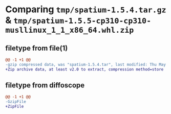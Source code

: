 # Comparing `tmp/spatium-1.5.4.tar.gz` & `tmp/spatium-1.5.5-cp310-cp310-musllinux_1_1_x86_64.whl.zip`

## filetype from file(1)

```diff
@@ -1 +1 @@
-gzip compressed data, was "spatium-1.5.4.tar", last modified: Thu May  9 01:57:04 2024, max compression
+Zip archive data, at least v2.0 to extract, compression method=store
```

## filetype from diffoscope

```diff
@@ -1 +1 @@
-GzipFile
+ZipFile
```


